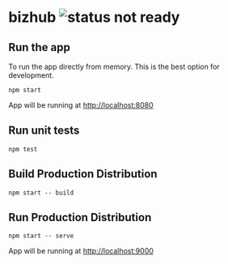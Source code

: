 # bizhub ![status not ready](https://img.shields.io/badge/status-WIP-yellow.svg)

## Run the app

To run the app directly from memory. This is the best option for development.
```
npm start
```
App will be running at [http://localhost:8080](http://localhost:8080)

## Run unit tests
```
npm test
```

## Build Production Distribution
```
npm start -- build
```

## Run Production Distribution
```
npm start -- serve
```
App will be running at [http://localhost:9000](http://localhost:900)
